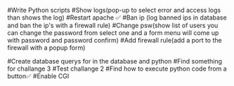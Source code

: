 #Write Python scripts
    #Show logs(pop-up to select error and access logs than shows the log)
    #Restart apache ✅
    #Ban ip (log banned ips in database and ban the ip's with a firewall rule)
    #Change psw(show list of users you can change the password from select one and a form menu will come up with password and password confirm)
    #Add firewall rule(add a port to the firewall with a popup form)

#Create database querys for in the database and python 
#Find something for challange 3 
#Test challange 2
#Find how to execute python code from a button✅
#Enable CGI